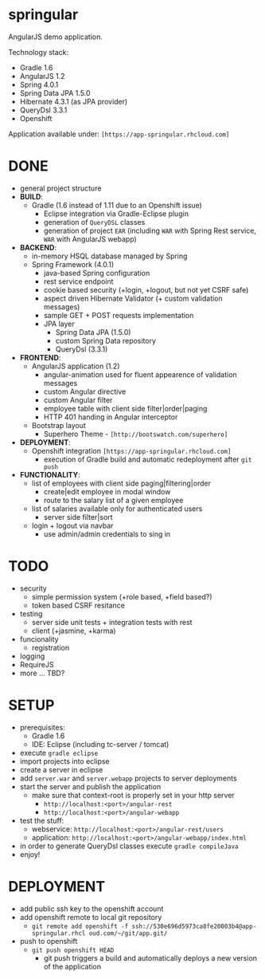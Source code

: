 springular
==========

AngularJS demo application.

Technology stack:
- Gradle 1.6
- AngularJS 1.2
- Spring 4.0.1
- Spring Data JPA 1.5.0
- Hibernate 4.3.1 (as JPA provider)
- QueryDsl 3.3.1
- Openshift

Application available under: `[https://app-springular.rhcloud.com]`

DONE
==========
- general project structure
- **BUILD**:
  - Gradle (1.6 instead of 1.11 due to an Openshift issue)
    - Eclipse integration via Gradle-Eclipse plugin
    - generation of `QueryDSL` classes
    - generation of project `EAR` (including `WAR` with Spring Rest service, `WAR` with AngularJS webapp)
- **BACKEND**:
  - in-memory HSQL database managed by Spring
  - Spring Framework (4.0.1)
    - java-based Spring configuration
    - rest service endpoint
    - cookie based security (+login, +logout, but not yet CSRF safe)
    - aspect driven Hibernate Validator (+ custom validation messages)
    - sample GET + POST requests implementation
    - JPA layer
      - Spring Data JPA (1.5.0)
      - custom Spring Data repository
      - QueryDsl (3.3.1)
- **FRONTEND**:
  - AngularJS application (1.2)
    - angular-animation used for fluent appearence of validation messages
    - custom Angular directive
    - custom Angular filter
    - employee table with client side filter|order|paging
    - HTTP 401 handing in Angular interceptor
  - Bootstrap layout 
    - Superhero Theme - `[http://bootswatch.com/superhero]`
- **DEPLOYMENT**:
  - Openshift integration `[https://app-springular.rhcloud.com]`
    - execution of Gradle build and automatic redeployment after `git push`
- **FUNCTIONALITY**:
  - list of employees with client side paging|filtering|order
    - create|edit employee in modal window
    - route to the salary list of a given employee
  - list of salaries available only for authenticated users
    - server side filter|sort
  - login + logout via navbar
    - use admin/admin credentials to sing in

TODO
==========
- security
  - simple permission system (+role based, +field based?)
  - token based CSRF resitance
- testing
  - server side unit tests + integration tests with rest
  - client (+jasmine, +karma)
- funcionality
  - registration
- logging
- RequireJS
- more ... TBD?

SETUP
==========
- prerequisites: 
  - Gradle 1.6
  - IDE: Eclipse (including tc-server / tomcat)
- execute `gradle eclipse`
- import projects into eclipse
- create a server in eclipse
- add `server.war` and `server.webapp` projects to server deployments
- start the server and publish the application
  - make sure that context-root is properly set in your http server
    - `http://localhost:<port>/angular-rest`
    - `http://localhost:<port>/angular-webapp`
- test the stuff:
  - webservice: `http://localhost:<port>/angular-rest/users`
  - application: `http://localhost:<port>/angular-webapp/index.html`
- in order to generate QueryDsl classes execute `gradle compileJava` 
- enjoy!

DEPLOYMENT
==========
- add public ssh key to the openshift account
- add openshift remote to local git repository
  - `git remote add openshift -f ssh://530e696d5973ca8fe20003b4@app-springular.rhcl oud.com/~/git/app.git/`
- push to openshift
  - `git push openshift HEAD`
    - git push triggers a build and automatically deploys a new version of the application
